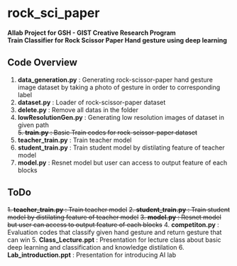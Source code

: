 # rock_sci_paper
**AIlab Project for GSH - GIST Creative Research Program**<br />
**Train Classifier for Rock Scissor Paper Hand gesture using deep learning**<br />

## Code Overview
1. **data_generation.py** : Generating rock-scissor-paper hand gesture image dataset by taking a photo of gesture in order to corresponding label<br />
2. **dataset.py** : Loader of rock-scissor-paper dataset<br />
3. **delete.py** : Remove all datas in the folder<br />
4. **lowResolutionGen.py** : Generating low resolution images of dataset in given path<br />
~~5. **train.py** : Basic Train codes for rock-scissor-paper dataset~~<br />
6. **teacher_train.py** : Train teacher model<br />
7. **student_train.py** : Train student model by distilating feature of teacher model<br />
8. **model.py** : Resnet model but user can access to output feature of each blocks<br />

## ToDo
~~1. **teacher_train.py** : Train teacher model~~
~~2. **student_train.py** : Train student model by distilating feature of teacher model~~
~~3. **model.py** : Resnet model but user can access to output feature of each blocks~~
4. **competiton.py** : Evaluation codes that classify given hand gesture and return gesture that can win
5. **Class_Lecture.ppt** : Presentation for lecture class about basic deep learning and classification and knowledge distilation
6. **Lab_introduction.ppt** : Presentation for introducing AI lab
